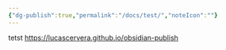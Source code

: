```yaml
---
{"dg-publish":true,"permalink":"/docs/test/","noteIcon":""}
---
```


tetst
https://lucascervera.github.io/obsidian-publish